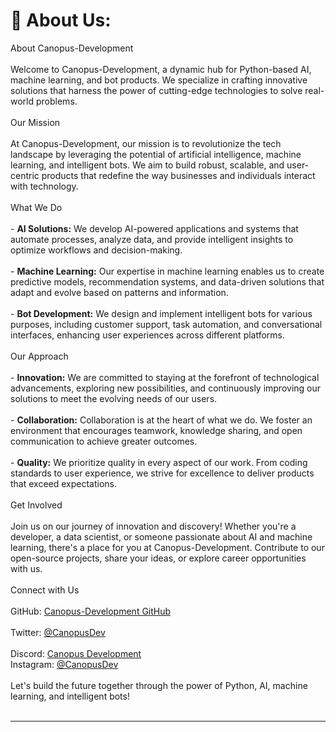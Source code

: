 # 💫 About Us:
About Canopus-Development<br><br>Welcome to Canopus-Development, a dynamic hub for Python-based AI, machine learning, and bot products. We specialize in crafting innovative solutions that harness the power of cutting-edge technologies to solve real-world problems.<br><br>Our Mission<br><br>At Canopus-Development, our mission is to revolutionize the tech landscape by leveraging the potential of artificial intelligence, machine learning, and intelligent bots. We aim to build robust, scalable, and user-centric products that redefine the way businesses and individuals interact with technology.<br><br>What We Do<br><br>- **AI Solutions:** We develop AI-powered applications and systems that automate processes, analyze data, and provide intelligent insights to optimize workflows and decision-making.<br>  <br>- **Machine Learning:** Our expertise in machine learning enables us to create predictive models, recommendation systems, and data-driven solutions that adapt and evolve based on patterns and information.<br>  <br>- **Bot Development:** We design and implement intelligent bots for various purposes, including customer support, task automation, and conversational interfaces, enhancing user experiences across different platforms.<br><br>Our Approach<br><br>- **Innovation:** We are committed to staying at the forefront of technological advancements, exploring new possibilities, and continuously improving our solutions to meet the evolving needs of our users.<br>  <br>- **Collaboration:** Collaboration is at the heart of what we do. We foster an environment that encourages teamwork, knowledge sharing, and open communication to achieve greater outcomes.<br>  <br>- **Quality:** We prioritize quality in every aspect of our work. From coding standards to user experience, we strive for excellence to deliver products that exceed expectations.<br><br>Get Involved<br><br>Join us on our journey of innovation and discovery! Whether you're a developer, a data scientist, or someone passionate about AI and machine learning, there's a place for you at Canopus-Development. Contribute to our open-source projects, share your ideas, or explore career opportunities with us.<br> <br>Connect with Us<br><br>GitHub: [Canopus-Development GitHub](https://github.com/Canopus-Development)<br>  <br>Twitter: [@CanopusDev](https://twitter.com/CanopusDev)<br> <br>Discord: [Canopus Development](https://discord.gg/JUhv27kzcJ) <br> Instagram: [@CanopusDev](https://instagram.com/CanopusDev) <br> <br> Let's build the future together through the power of Python, AI, machine learning, and intelligent bots!<br><br>



---

<!-- Proudly created with GPRM ( https://gprm.itsvg.in ) -->
